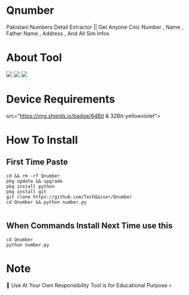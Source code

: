# Qnumber
Pakistani Numbers Detail Extractor || Get Anyone Cnic Number , Name , Father Name , Address , And All Sim Infos

# About Tool 
    
<img src="https://img.shields.io/badge/Free-TooI-blueviolet"> 
<img src="https://img.shields.io/badge/Number Detail Finder -Free-pinkviolet"> 
<img src="https://img.shields.io/badge/Qaiser Abbas Official-Tool-greenviolet"> 

# Device Requirements 
src="https://img.shields.io/badge/64Bit & 32Bit-yellowviolet"> 
# How To Install

## First Time Paste
```
cd && rm -rf Qnumber 
pkg update && upgrade
pkg install python
pkg install git
git clone https://github.com/TechQaiser/Qnumber
cd Qnumber && python number.py


```
## When Commands Install Next Time use this
```
cd Qnumber
python number.py
```

# Note
👾 Use At Your Own Responsibility Tool is for Educational Purpose 💀

